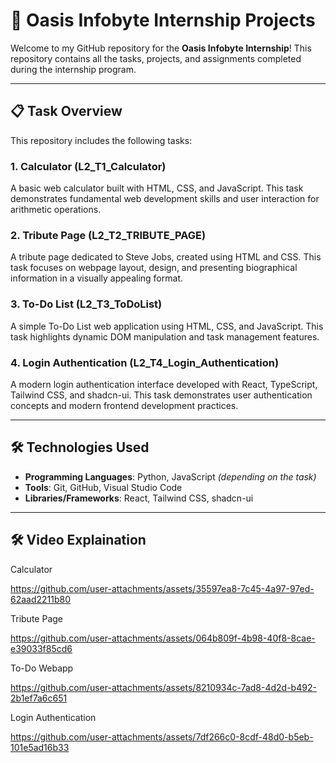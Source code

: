 # 🌟 Oasis Infobyte Internship Projects

Welcome to my GitHub repository for the **Oasis Infobyte Internship**! This repository contains all the tasks, projects, and assignments completed during the internship program.

---

## 📋 Task Overview

This repository includes the following tasks:

### 1. Calculator (L2_T1_Calculator)
A basic web calculator built with HTML, CSS, and JavaScript. This task demonstrates fundamental web development skills and user interaction for arithmetic operations.

### 2. Tribute Page (L2_T2_TRIBUTE_PAGE)
A tribute page dedicated to Steve Jobs, created using HTML and CSS. This task focuses on webpage layout, design, and presenting biographical information in a visually appealing format.

### 3. To-Do List (L2_T3_ToDoList)
A simple To-Do List web application using HTML, CSS, and JavaScript. This task highlights dynamic DOM manipulation and task management features.

### 4. Login Authentication (L2_T4_Login_Authentication)
A modern login authentication interface developed with React, TypeScript, Tailwind CSS, and shadcn-ui. This task demonstrates user authentication concepts and modern frontend development practices.

---

## 🛠️ Technologies Used

- **Programming Languages**: Python, JavaScript *(depending on the task)*
- **Tools**: Git, GitHub, Visual Studio Code
- **Libraries/Frameworks**: React, Tailwind CSS, shadcn-ui

---
## 🛠️ Video Explaination

Calculator

https://github.com/user-attachments/assets/35597ea8-7c45-4a97-97ed-62aad2211b80

Tribute Page

https://github.com/user-attachments/assets/064b809f-4b98-40f8-8cae-e39033f85cd6

To-Do Webapp

https://github.com/user-attachments/assets/8210934c-7ad8-4d2d-b492-2b1ef7a6c651

Login Authentication

https://github.com/user-attachments/assets/7df266c0-8cdf-48d0-b5eb-101e5ad16b33


